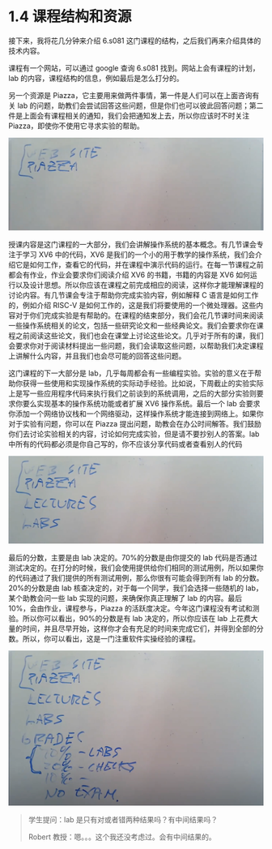 # 1.4 课程结构和资源

接下来，我将花几分钟来介绍 6.s081 这门课程的结构，之后我们再来介绍具体的技术内容。

课程有一个网站，可以通过 google 查询 6.s081 找到。网站上会有课程的计划，lab 的内容，课程结构的信息，例如最后是怎么打分的。

另一个资源是 Piazza，它主要用来做两件事情，第一件是人们可以在上面咨询有关 lab 的问题，助教们会尝试回答这些问题，但是你们也可以彼此回答问题；第二件是上面会有课程相关的通知，我们会把通知发上去，所以你应该时不时关注 Piazza，即使你不使用它寻求实验的帮助。

![](<../assets/image (230).png>)

授课内容是这门课程的一大部分，我们会讲解操作系统的基本概念。有几节课会专注于学习 XV6 中的代码，XV6 是我们的一个小的用于教学的操作系统，我们会介绍它是如何工作，查看它的代码，并在课程中演示代码的运行。在每一节课程之前都会有作业，作业会要求你们阅读介绍 XV6 的书籍，书籍的内容是 XV6 如何运行以及设计思想。所以你应该在课程之前完成相应的阅读，这样你才能理解课程的讨论内容。有几节课会专注于帮助你完成实验内容，例如解释 C 语言是如何工作的，例如介绍 RISC-V 是如何工作的，这是我们将要使用的一个微处理器。这些内容对于你们完成实验是有帮助的。在课程的结束部分，我们会花几节课时间来阅读一些操作系统相关的论文，包括一些研究论文和一些经典论文。我们会要求你在课程之前阅读这些论文，我们也会在课堂上讨论这些论文。几乎对于所有的课，我们会要求你对于阅读材料提出一些问题，我们会读取这些问题，以帮助我们决定课程上讲解什么内容，并且我们也会尽可能的回答这些问题。

这门课程的下一大部分是 lab，几乎每周都会有一些编程实验。实验的意义在于帮助你获得一些使用和实现操作系统的实际动手经验。比如说，下周截止的实验实际上是写一些应用程序代码来执行我们之前谈到的系统调用，之后的大部分实验则要求你要么实现基本的操作系统功能或者扩展 XV6 操作系统。最后一个 lab 会要求你添加一个网络协议栈和一个网络驱动，这样操作系统才能连接到网络上。如果你对于实验有问题，你可以在 Piazza 提出问题，助教会在办公时间解答。我们鼓励你们去讨论实验相关的内容，讨论如何完成实验，但是请不要抄别人的答案。lab 中所有的代码都必须是你自己写的，你不应该分享代码或者查看别人的代码

![](<../assets/image (290).png>)

最后的分数，主要是由 lab 决定的。70%的分数是由你提交的 lab 代码是否通过测试决定的。在打分的时候，我们会使用提供给你们相同的测试用例，所以如果你的代码通过了我们提供的所有测试用例，那么你很有可能会得到所有 lab 的分数。20%的分数是由 lab 核查决定的，对于每一个同学，我们会选择一些随机的 lab，某个助教会问一些 lab 实现的问题，来确保你真正理解了 lab 的内容。最后 10%，会由作业，课程参与，Piazza 的活跃度决定。今年这门课程没有考试和测验。所以你可以看出，90%的分数是有 lab 决定的，所以你应该在 lab 上花费大量的时间，并且尽早开始，这样你才会有充足的时间来完成它们，并得到全部的分数。所以，你可以看出，这是一门注重软件实操经验的课程。

![](<../assets/image (253).png>)

> 学生提问：lab 是只有对或者错两种结果吗？有中间结果吗？
>
> Robert 教授：嗯。。。这个我还没考虑过。会有中间结果的。
